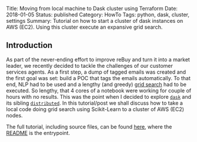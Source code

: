 Title: Moving from local machine to Dask cluster using Terraform
Date: 2018-01-05
Status: published
Category: HowTo
Tags: python, dask, cluster, settings
Summary: Tutorial on how to start a cluster of dask instances on AWS (EC2). Using this cluster execute an expansive grid search.

## Introduction

As part of the never-ending effort to improve reBuy and turn it into a market leader, we recently decided to tackle the challenges of our customer services agents.
As a first step, a dump of tagged emails was created and the first goal was set: build a POC that tags the emails automatically.
To that end, NLP had to be used and a lengthy (and greedy) [grid search](http://scikit-learn.org/stable/modules/generated/sklearn.model_selection.GridSearchCV.html) had to be executed.
So lengthy, that 4 cores of a notebook were working for couple of hours with no results.
This was the point when I decided to explore [`dask`](http://dask.pydata.org/en/latest/) and its sibling [`distributed`](https://distributed.readthedocs.io/en/latest/).
In this tutorial/post we shall discuss how to take a local code doing grid search using Scikit-Learn to a cluster of AWS (EC2) nodes.

The full tutorial, including source files, can be found [here](https://github.com/rebuy-de/ds-dask_cluster_example), where the [README](https://github.com/rebuy-de/ds-dask_cluster_example/blob/master/README.md) is the entrypoint.
